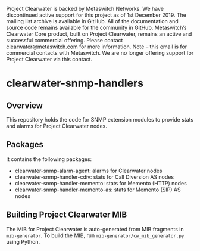 Project Clearwater is backed by Metaswitch Networks.  We have discontinued active support for this project as of 1st December 2019.  The mailing list archive is available in GitHub.  All of the documentation and source code remains available for the community in GitHub.  Metaswitch’s Clearwater Core product, built on Project Clearwater, remains an active and successful commercial offering.  Please contact clearwater@metaswitch.com for more information. Note – this email is for commercial contacts with Metaswitch.  We are no longer offering support for Project Clearwater via this contact.

clearwater-snmp-handlers
========================

Overview
--------

This repository holds the code for SNMP extension modules to provide stats and alarms for Project Clearwater nodes.

Packages
--------

It contains the following packages:

* clearwater-snmp-alarm-agent: alarms for Clearwater nodes
* clearwater-snmp-handler-cdiv: stats for Call Diversion AS nodes
* clearwater-snmp-handler-memento: stats for Memento (HTTP) nodes
* clearwater-snmp-handler-memento-as: stats for Memento (SIP) AS nodes

Building Project Clearwater MIB
-------------------------------

The MIB for Project Clearwater is auto-generated from MIB fragments in `mib-generator`. To build the MIB, run `mib-generator/cw_mib_generator.py` using Python.
